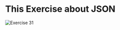 <h1> This Exercise about JSON</h1>


![Exercise 31](https://github.com/azzatosma/dugsiiye-js-exercises/blob/main/assets/jsexe31.jpg)


